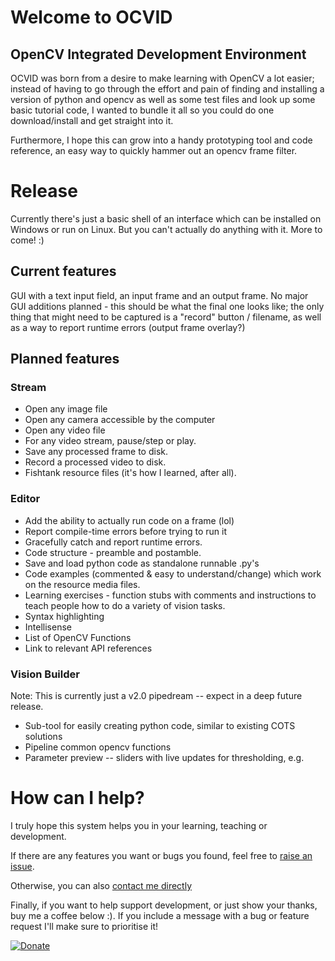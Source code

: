 # Welcome to OCVID
## OpenCV Integrated Development Environment

OCVID was born from a desire to make learning with OpenCV a lot easier; instead of having to go through the effort and pain of finding and installing a version of python and opencv as well as some test files and look up some basic tutorial code, I wanted to bundle it all so you could do one download/install and get straight into it.

Furthermore, I hope this can grow into a handy prototyping tool and code reference, an easy way to quickly hammer out an opencv frame filter.

# Release 

Currently there's just a basic shell of an interface which can be installed on Windows or run on Linux.  But you can't actually do anything with it.  More to come! :)

## Current features
GUI with a text input field, an input frame and an output frame.  No major GUI additions planned - this should be what the final one looks like; the only thing that might need to be captured is a "record" button / filename, as well as a way to report runtime errors (output frame overlay?)

## Planned features
### Stream
* Open any image file
* Open any camera accessible by the computer
* Open any video file
* For any video stream, pause/step or play.
* Save any processed frame to disk.
* Record a processed video to disk.
* Fishtank resource files (it's how I learned, after all).

### Editor
* Add the ability to actually run code on a frame (lol)
* Report compile-time errors before trying to run it
* Gracefully catch and report runtime errors.
* Code structure - preamble and postamble.
* Save and load python code as standalone runnable .py's 
* Code examples (commented & easy to understand/change) which work on the resource media files.
* Learning exercises - function stubs with comments and instructions to teach people how to do a variety of vision tasks.
* Syntax highlighting
* Intellisense
* List of OpenCV Functions
* Link to relevant API references

### Vision Builder
Note: This is currently just a v2.0 pipedream -- expect in a deep future release.
* Sub-tool for easily creating python code, similar to existing COTS solutions
* Pipeline common opencv functions
* Parameter preview -- sliders with live updates for thresholding, e.g.

# How can I help?

I truly hope this system helps you in your learning, teaching or development. 

If there are any features you want or bugs you found, feel free to [raise an issue](https://github.com/frewes/OCVID/issues).

Otherwise, you can also [contact me directly](mailto:fredrik.westling@gmail.com)

Finally, if you want to help support development, or just show your thanks, buy me a coffee below :).  If you include a message with a bug or feature request I'll make sure to prioritise it!

[![Donate](https://img.shields.io/badge/Donate-PayPal-green.svg)](paypal.me/fwestling)
